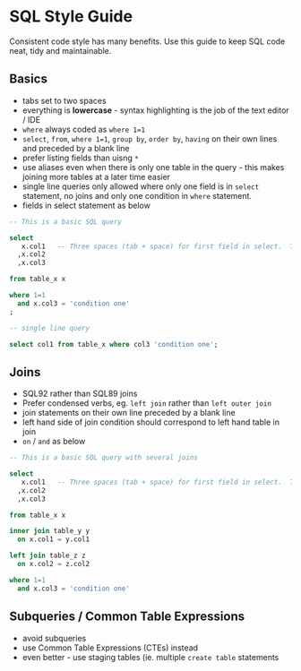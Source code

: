 # SQL Style Guide

Consistent code style has many benefits.  Use this guide to keep SQL code neat, tidy and maintainable.

## Basics

* tabs set to two spaces
* everything is **lowercase** - syntax highlighting is the job of the text editor / IDE
* `where` always coded as `where 1=1`
* `select`, `from`, `where 1=1`, `group by`, `order by`, `having` on their own lines and preceded by a blank line
* prefer listing fields than uisng `*`
* use aliases even when there is only one table in the query - this makes joining more tables at a later time easier
* single line queries only allowed where only one field is in `select` statement, no joins and only one condition in `where` statement.
* fields in select statement as below

```sql
-- This is a basic SQL query

select
   x.col1   -- Three spaces (tab + space) for first field in select.  This allows alignment of fields.
  ,x.col2
  ,x.col3

from table_x x

where 1=1
  and x.col3 = 'condition one'
;

-- single line query

select col1 from table_x where col3 'condition one';
```

## Joins

* SQL92 rather than SQL89 joins
* Prefer condensed verbs, eg. `left join` rather than `left outer join`
* join statements on their own line preceded by a blank line
* left hand side of join condition should correspond to left hand table in join
* `on` / `and` as below

```sql
-- This is a basic SQL query with several joins

select
   x.col1   -- Three spaces (tab + space) for first field in select.  This allows alignment of fields.
  ,x.col2
  ,x.col3

from table_x x

inner join table_y y
  on x.col1 = y.col1

left join table_z z
  on x.col2 = z.col2

where 1=1
  and x.col3 = 'condition one'
```

## Subqueries / Common Table Expressions

* avoid subqueries
* use Common Table Expressions (CTEs) instead
* even better - use staging tables (ie. multiple `create table` statements
